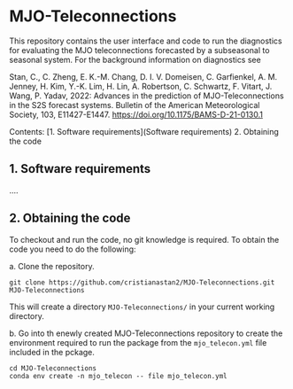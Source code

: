 # MJO-Teleconnections

This repository contains the user interface and code to run the diagnostics for evaluating the MJO teleconnections forecasted by a subseasonal to seasonal system. For the background information on diagnostics see 

Stan, C., C. Zheng, E. K.-M. Chang, D. I. V. Domeisen, C. Garfienkel, A. M. Jenney, H. Kim, Y.-K. Lim, H. Lin, A. Robertson, C. Schwartz, F. Vitart, J. Wang, P. Yadav, 2022: Advances in the prediction of MJO-Teleconnections in the S2S forecast systems. Bulletin of the American Meteorological Society, 103, E11427-E1447. https://doi.org/10.1175/BAMS-D-21-0130.1

Contents:
[1. Software requirements](Software requirements)
2. Obtaining the code

## 1. Software requirements
....

## 2. Obtaining the code
To checkout and run the code, no git knowledge is required. To obtain the code you need to do the following:

a. Clone the repository.
~~~
git clone https://github.com/cristianastan2/MJO-Teleconnections.git MJO-Teleconnections
~~~

This will create a directory `MJO-Teleconnections/` in your current working directory.

b. Go into th enewly created MJO-Teleconnections repository to create the environment required to run the package from the `mjo_telecon.yml` file included in the pckage.
~~~
cd MJO-Teleconnections
conda env create -n mjo_telecon -- file mjo_telecon.yml
~~~

